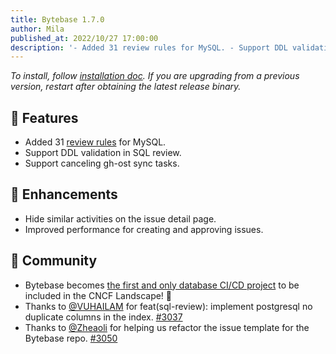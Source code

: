 ```yaml
---
title: Bytebase 1.7.0
author: Mila
published_at: 2022/10/27 17:00:00
description: '- Added 31 review rules for MySQL. - Support DDL validation in SQL review. - Support canceling gh-ost sync tasks. '
---
```


_To install, follow [installation doc](/docs/get-started/install/overview). If you are upgrading from a previous version, restart after obtaining the latest release binary._

## 🚀 Features

- Added 31 [review rules](/docs/sql-review/review-policy/overview) for MySQL.
- Support DDL validation in SQL review.
- Support canceling gh-ost sync tasks.

## 🎄 Enhancements

- Hide similar activities on the issue detail page.
- Improved performance for creating and approving issues.

## 🎠 Community

- Bytebase becomes [the first and only database CI/CD project](/blog/cncf-landscape) to be included in the CNCF Landscape! 🎉
- Thanks to [@VUHAILAM](https://github.com/VUHAILAM) for feat(sql-review): implement postgresql no duplicate columns in the index. [#3037](https://github.com/bytebase/bytebase/pull/3037)
- Thanks to [@Zheaoli](https://github.com/Zheaoli) for helping us refactor the issue template for the Bytebase repo. [#3050](https://github.com/bytebase/bytebase/pull/3050)
